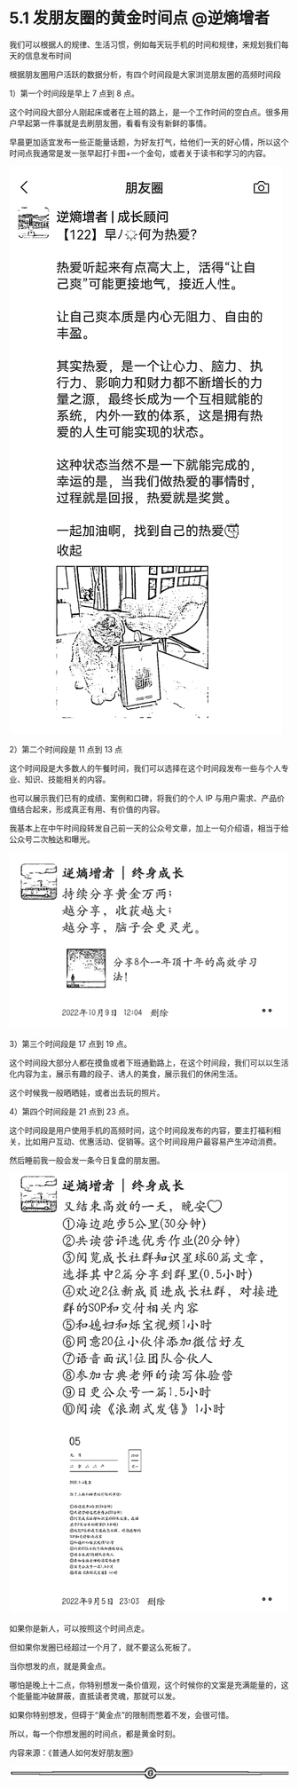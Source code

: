# 5.1 发朋友圈的黄金时间点 @逆熵增者

我们可以根据人的规律、生活习惯，例如每天玩手机的时间和规律，来规划我们每天的信息发布时间

根据朋友圈用户活跃的数据分析，有四个时间段是大家浏览朋友圈的高频时间段

1）第一个时间段是早上 7 点到 8 点。

这个时间段大部分人刚起床或者在上班的路上，是一个工作时间的空白点。很多用户早起第一件事就是去刷朋友圈，看看有没有新鲜的事情。

早晨更加适宜发布一些正能量话题，为好友打气，给他们一天的好心情，所以这个时间点我通常是发一张早起打卡图+一个金句，或者关于读书和学习的内容。

![](img/ccadba7d671d876563dc38d64cc49f30.png)

2）第二个时间段是 11 点到 13 点

这个时间段是大多数人的午餐时间，我们可以选择在这个时间段发布一些与个人专业、知识、技能相关的内容。

也可以展示我们已有的成绩、案例和口碑，将我们的个人 IP 与用户需求、产品价值结合起来，形成真正有用、有价值的内容。

我基本上在中午时间段转发自己前一天的公众号文章，加上一句介绍语，相当于给公众号二次触达和曝光。

![](img/b766a34f1d4c372bb3bfb1d227c628d0.png)

3）第三个时间段是 17 点到 19 点。

这个时间段大部分人都在摸鱼或者下班通勤路上，在这个时间段，我们可以以生活化内容为主，展示有趣的段子、诱人的美食，展示我们的休闲生活。

这个时候我一般晒晒娃，或者出去玩的照片。

4）第四个时间段是 21 点到 23 点。

这个时间段是用户使用手机的高频时间，这个时间段发布的内容，要主打福利相关，比如用户互动、优惠活动、促销等。这个时间段用户最容易产生冲动消费。

然后睡前我一般会发一条今日复盘的朋友圈。

![](img/18c36065568fa010feb8a398e1e28940.png)

如果你是新人，可以按照这个时间点走。

但如果你发圈已经超过一个月了，就不要这么死板了。

当你想发的点，就是黄金点。

哪怕是晚上十二点，你特别想发一条价值观，这个时候你的文案是充满能量的，这个能量能冲破屏蔽，直抵读者灵魂，那就可以发。

如果你特别想发，但碍于“黄金点”的限制而憋着不发，会很可惜。

所以，每一个你想发圈的时间点，都是黄金时刻。

内容来源：《普通人如何发好朋友圈》

![](img/2353e49c541c9280d72f015ad0b89ff5.png)